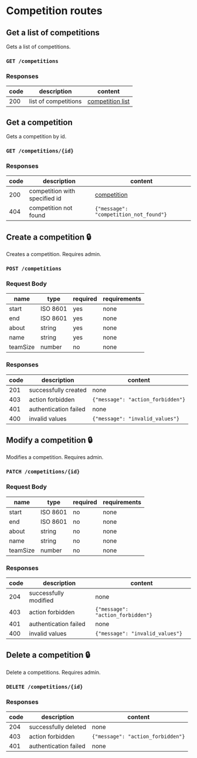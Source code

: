 # Competition routes

## Get a list of competitions

Gets a list of competitions.

### `GET /competitions`

### Responses

| code | description          | content                                       |
| ---- | -------------------- | --------------------------------------------- |
| 200  | list of competitions | [competition list](index.md#competition-list) |

## Get a competition

Gets a competition by id.

### `GET /competitions/{id}`

### Responses

| code | description                   | content                                |
| ---- | ----------------------------- | -------------------------------------- |
| 200  | competition with specified id | [competition](index.md#competition)    |
| 404  | competition not found         | `{"message": "competition_not_found"}` |

## Create a competition :lock:

Creates a competition. Requires admin.

### `POST /competitions`

### Request Body

| name     | type     | required | requirements |
| -------- | -------- | -------- | ------------ |
| start    | ISO 8601 | yes      | none         |
| end      | ISO 8601 | yes      | none         |
| about    | string   | yes      | none         |
| name     | string   | yes      | none         |
| teamSize | number   | no       | none         |

### Responses

| code | description           | content                           |
| ---- | --------------------- | --------------------------------- |
| 201  | successfully created  | none                              |
| 403  | action forbidden      | `{"message": "action_forbidden"}` |
| 401  | authentication failed | none                              |
| 400  | invalid values        | `{"message": "invalid_values"}`   |

## Modify a competition :lock:

Modifies a competition. Requires admin.

### `PATCH /competitions/{id}`

### Request Body

| name     | type     | required | requirements |
| -------- | -------- | -------- | ------------ |
| start    | ISO 8601 | no       | none         |
| end      | ISO 8601 | no       | none         |
| about    | string   | no       | none         |
| name     | string   | no       | none         |
| teamSize | number   | no       | none         |

### Responses

| code | description           | content                           |
| ---- | --------------------- | --------------------------------- |
| 204  | successfully modified | none                              |
| 403  | action forbidden      | `{"message": "action_forbidden"}` |
| 401  | authentication failed | none                              |
| 400  | invalid values        | `{"message": "invalid_values"}`   |

## Delete a competition :lock:

Delete a competitions. Requires admin.

### `DELETE /competitions/{id}`

### Responses

| code | description           | content                           |
| ---- | --------------------- | --------------------------------- |
| 204  | successfully deleted  | none                              |
| 403  | action forbidden      | `{"message": "action_forbidden"}` |
| 401  | authentication failed | none                              |

